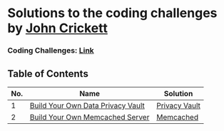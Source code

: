# Solutions to the coding challenges by [John Crickett](https://github.com/JohnCrickett)

### Coding Challenges: [Link](https://codingchallenges.fyi/challenges/intro)

## Table of Contents

| No. | Name                                                                                                      | Solution |
|-----|-----------------------------------------------------------------------------------------------------------|----------|
| 1   | [Build Your Own Data Privacy Vault](https://codingchallenges.fyi/challenges/challenge-data-privacy-vault) | [Privacy Vault](Privacy-Vault) |
| 2 | [Build Your Own Memcached Server](https://codingchallenges.fyi/challenges/challenge-memcached) | [Memcached](Memcached) |